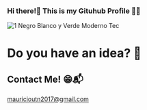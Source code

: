 ### Hi there!👋 This is my Gituhub Profile 👨‍💻 

![1 Negro Blanco y Verde Moderno Tec](https://github.com/MauricioSor/MauricioSor/assets/106267352/b0504630-2a4e-4146-8a6d-fdeadc4577b0)

# Do you have an idea? 🤔
## Contact Me! 😁📬

mauricioutn2017@gmail.com
<!--
**MauricioSor/MauricioSor** is a ✨ _special_ ✨ repository because its `README.md` (this file) appears on your GitHub profile.

Here are some ideas to get you started:

- 🔭 I’m currently working on ...
- 🌱 I’m currently learning ...
- 👯 I’m looking to collaborate on ...
- 🤔 I’m looking for help with ...
- 💬 Ask me about ...
- 📫 How to reach me: ...
- 😄 Pronouns: ...
- ⚡ Fun fact: ...
-->
